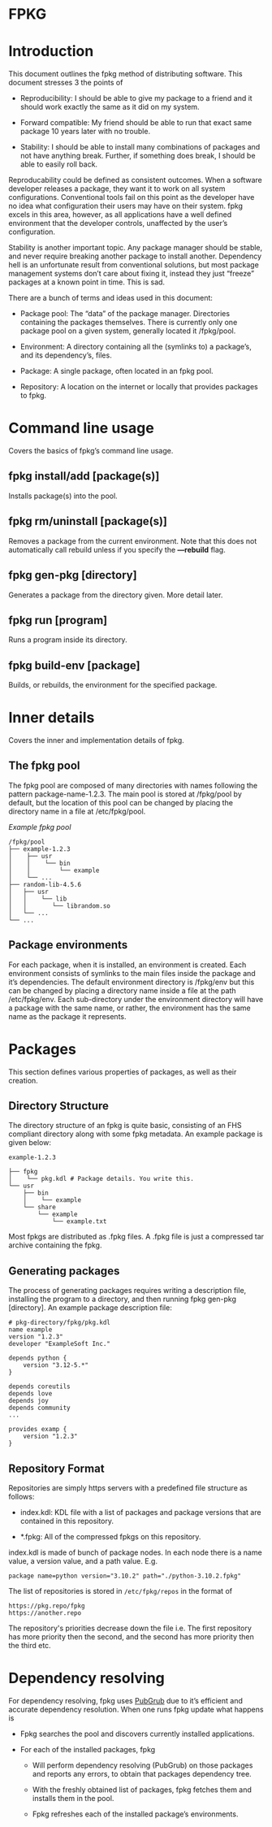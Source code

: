 # FPKG

# Introduction

This document outlines the fpkg method of distributing software. This document stresses 3 the points of

  - Reproducibility: I should be able to give my package to a friend and it should work exactly the same as it did on my system.

  - Forward compatible: My friend should be able to run that exact same package 10 years later with no trouble.

  - Stability: I should be able to install many combinations of packages and not have anything break. Further, if something does break, I should be able to easily roll back.

Reproducability could be defined as consistent outcomes. When a software developer releases a package, they want it to work on all system configurations. Conventional tools fail on this point as the developer have no idea what configuration their users may have on their system. fpkg excels in this area, however, as all applications have a well defined environment that the developer controls, unaffected by the user’s configuration.

Stability is another important topic. Any package manager should be stable, and never require breaking another package to install another. Dependency hell is an unfortunate result from conventional solutions, but most package management systems don’t care about fixing it, instead they just “freeze” packages at a known point in time. This is sad.

There are a bunch of terms and ideas used in this document:

  - Package pool: The “data” of the package manager. Directories containing the packages themselves. There is currently only one package pool on a given system, generally located it /fpkg/pool.

  - Environment: A directory containing all the (symlinks to) a package’s, and its dependency’s, files.

  - Package: A single package, often located in an fpkg pool.

  - Repository: A location on the internet or locally that provides packages to fpkg.

# Command line usage

Covers the basics of fpkg’s command line usage.

## fpkg install/add [package(s)]

Installs package(s) into the pool.

## fpkg rm/uninstall [package(s)]

Removes a package from the current environment. Note that this does not automatically call rebuild unless if you specify the **—rebuild** flag.

## fpkg gen-pkg [directory]

Generates a package from the directory given. More detail later.

## fpkg run [program]

Runs a program inside its directory.

## fpkg build-env [package]

Builds, or rebuilds, the environment for the specified package.


# Inner details

Covers the inner and implementation details of fpkg.

## The fpkg pool

The fpkg pool are composed of many directories with names following the pattern package-name-1.2.3. The main pool is stored at /fpkg/pool by default, but the location of this pool can be changed by placing the directory name in a file at  /etc/fpkg/pool.

*Example fpkg pool*

```
/fpkg/pool
├── example-1.2.3
│    ├── usr
│    │    └── bin
│    │        └── example
│    └── ...
├── random-lib-4.5.6
│   ├── usr
│   │    └── lib
│   │       └── librandom.so
│   └── ...
└── ...
```
## Package environments

For each package, when it is installed, an environment is created. Each environment consists of symlinks to the main files inside the package and it’s dependencies. The default environment directory is /fpkg/env but this can be changed by placing a directory name inside a file at the path /etc/fpkg/env. Each sub-directory under the environment directory will have a package with the same name, or rather, the environment has the same name as the package it represents.

# Packages

This section defines various properties of packages, as well as their creation.

## Directory Structure

The directory structure of an fpkg is quite basic, consisting of an FHS compliant directory along with some fpkg metadata. An example package is given below:
```
example-1.2.3

├── fpkg
│    └── pkg.kdl # Package details. You write this.
└── usr
    ├── bin
    │    └── example
    └── share
        └── example
            └── example.txt
```
Most fpkgs are distributed as .fpkg files. A .fpkg file is just a compressed tar archive containing the fpkg.

## Generating packages

The process of generating packages requires writing a description file, installing the program to a directory, and then running fpkg gen-pkg [directory]. An example package description file:
```
# pkg-directory/fpkg/pkg.kdl
name example
version "1.2.3"
developer "ExampleSoft Inc."

depends python {
	version "3.12-5.*"
}

depends coreutils
depends love
depends joy
depends community
...

provides examp {
	version "1.2.3"
}
```
## Repository Format

Repositories are simply https servers with a predefined file structure as follows:

- index.kdl: KDL file with a list of packages and package versions that are contained in this repository.

- *.fpkg: All of the compressed fpkgs on this repository.

index.kdl is made of bunch of package nodes. In each node there is a name value, a version value, and a path value. E.g.

```
package name=python version="3.10.2" path="./python-3.10.2.fpkg"
```

The list of repositories is stored in `/etc/fpkg/repos` in the format of

```
https://pkg.repo/fpkg
https://another.repo
```

The repository's priorities decrease down the file i.e. The first repository has more priority then the second, and the second has more priority then the third etc.

# Dependency resolving

For dependency resolving, fpkg uses [PubGrub](https://crates.io/crates/pubgrub) due to it’s efficient and accurate dependency resolution. When one runs fpkg update what happens is

  - Fpkg searches the pool and discovers currently installed applications.

  - For each of the installed packages, fpkg

    - Will perform dependency resolving (PubGrub) on those packages and reports any errors, to obtain that packages dependency tree.

    - With the freshly obtained list of packages, fpkg fetches them and installs them in the pool.

    - Fpkg refreshes each of the installed package’s environments.


